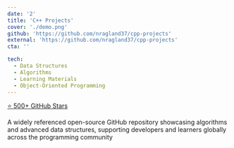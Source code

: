 ```yaml
---
date: '2'
title: 'C++ Projects'
cover: './demo.png'
github: 'https://github.com/nragland37/cpp-projects'
external: 'https://github.com/nragland37/cpp-projects'
cta: ''

tech:
  - Data Structures
  - Algorithms
  - Learning Materials
  - Object-Oriented Programming
---
```


[⭐ 500+ GitHub Stars](https://github.com/nragland37/cpp-projects)

A widely referenced open-source GitHub repository showcasing algorithms and advanced data structures, supporting developers and learners globally across the programming community
